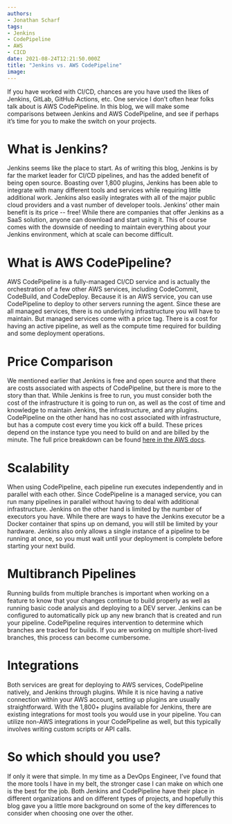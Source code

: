 ```yaml
---
authors:
- Jonathan Scharf
tags:
- Jenkins
- CodePipeline
- AWS
- CICD
date: 2021-08-24T12:21:50.000Z
title: "Jenkins vs. AWS CodePipeline"
image: 
---
```


If you have worked with CI/CD, chances are you have used the likes of Jenkins, GitLab, GitHub Actions, etc. One service I don’t often hear folks talk about is AWS CodePipeline. In this blog, we will make some comparisons between Jenkins and AWS CodePipeline, and see if perhaps it’s time for you to make the switch on your projects.


# What is Jenkins?

Jenkins seems like the place to start. As of writing this blog, Jenkins is by far the market leader for CI/CD pipelines, and has the added benefit of being open source. Boasting over 1,800 plugins, Jenkins has been able to integrate with many different tools and services while requiring little additional work. Jenkins also easily integrates with all of the major public cloud providers and a vast number of developer tools. Jenkins’ other main benefit is its price -- free! While there are companies that offer Jenkins as a SaaS solution, anyone can download and start using it. This of course comes with the downside of needing to maintain everything about your Jenkins environment, which at scale can become difficult.


# What is AWS CodePipeline?

AWS CodePipeline is a fully-managed CI/CD service and is actually the orchestration of a few other AWS services, including CodeCommit, CodeBuild, and CodeDeploy. Because it is an AWS service, you can use CodePipeline to deploy to other servers running the agent. Since these are all managed services, there is no underlying infrastructure you will have to maintain. But managed services come with a price tag. There is a cost for having an active pipeline, as well as the compute time required for building and some deployment operations. 


# Price Comparison

We mentioned earlier that Jenkins is free and open source and that there are costs associated with aspects of CodePipeline, but there is more to the story than that. While Jenkins is free to run, you must consider both the cost of the infrastructure it is going to run on, as well as the cost of time and knowledge to maintain Jenkins, the infrastructure, and any plugins. CodePipeline on the other hand has no cost associated with infrastructure, but has a compute cost every time you kick off a build. These prices depend on the instance type you need to build on and are billed by the minute. The full price breakdown can be found [here in the AWS docs](https://aws.amazon.com/codebuild/pricing/?nc=sn&loc=3). 


# Scalability

When using CodePipeline, each pipeline run executes independently and in parallel with each other. Since CodePipeline is a managed service, you can run many pipelines in parallel without having to deal with additional infrastructure. Jenkins on the other hand is limited by the number of executors you have. While there are ways to have the Jenkins executor be a Docker container that spins up on demand, you will still be limited by your hardware. Jenkins also only allows a single instance of a pipeline to be running at once, so you must wait until your deployment is complete before starting your next build.


# Multibranch Pipelines

Running builds from multiple branches is important when working on a feature to know that your changes continue to build properly as well as running basic code analysis and deploying to a DEV server. Jenkins can be configured to automatically pick up any new branch that is created and run your pipeline. CodePipeline requires intervention to determine which branches are tracked for builds. If you are working on multiple short-lived branches, this process can become cumbersome.


# Integrations

Both services are great for deploying to AWS services, CodePipeline natively, and Jenkins through plugins. While it is nice having a native connection within your AWS account, setting up plugins are usually straightforward. With the 1,800+ plugins available for Jenkins, there are existing integrations for most tools you would use in your pipeline. You can utilize non-AWS integrations in your CodePipeline as well, but this typically involves writing custom scripts or API calls. 


# So which should you use?

If only it were that simple. In my time as a DevOps Engineer, I’ve found that the more tools I have in my belt, the stronger case I can make on which one is the best for the job. Both Jenkins and CodePipeline have their place in different organizations and on different types of projects, and hopefully this blog gave you a little more background on some of the key differences to consider when choosing one over the other.
